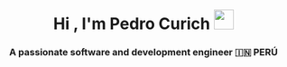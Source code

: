 <h1 align="center">Hi , I'm Pedro Curich <img src="https://media.giphy.com/media/hvRJCLFzcasrR4ia7z/giphy.gif" width="35"></h1>
<h3 align="center">A passionate software and development engineer &#127470;&#127475 PERÚ</h3>
